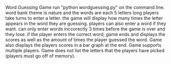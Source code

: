 Word Guessing Game
run "python wordguessing.py" on the command line.
word bank theme is nature and the words are each 5 letters long 
players take turns to enter a letter.
the game will display how many times the letter appears in the word they are guessing.
players can also enter a word if they want.
can only enter words inccorectly 3 times before the game is over and they lose. 
if the player enters the correct word, game ends and displays the scores as well as the amount of times the player guessed the word.
Game also displays the players scores in a bar graph at the end. 
Game supports multiple players.
Game does not list the letters that the players have picked (players must go off of memory).
